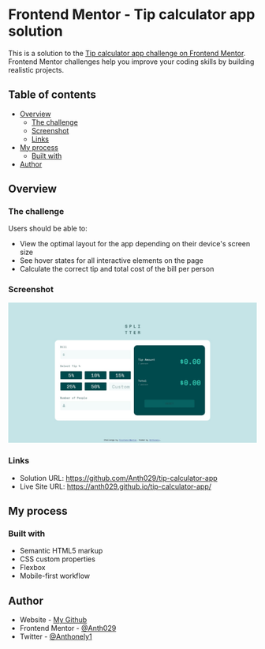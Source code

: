 # Frontend Mentor - Tip calculator app solution

This is a solution to the [Tip calculator app challenge on Frontend Mentor](https://www.frontendmentor.io/challenges/tip-calculator-app-ugJNGbJUX). Frontend Mentor challenges help you improve your coding skills by building realistic projects.

## Table of contents

- [Overview](#overview)
  - [The challenge](#the-challenge)
  - [Screenshot](#screenshot)
  - [Links](#links)
- [My process](#my-process)
  - [Built with](#built-with)
- [Author](#author)

## Overview

### The challenge

Users should be able to:

- View the optimal layout for the app depending on their device's screen size
- See hover states for all interactive elements on the page
- Calculate the correct tip and total cost of the bill per person

### Screenshot

![](./screenshot.jpg)

### Links

- Solution URL: https://github.com/Anth029/tip-calculator-app
- Live Site URL: https://anth029.github.io/tip-calculator-app/

## My process

### Built with

- Semantic HTML5 markup
- CSS custom properties
- Flexbox
- Mobile-first workflow

## Author

- Website - [My Github](https://github.com/Anth029)
- Frontend Mentor - [@Anth029](https://www.frontendmentor.io/profile/Anth029)
- Twitter - [@Anthonely1](https://twitter.com/Anthonely1)